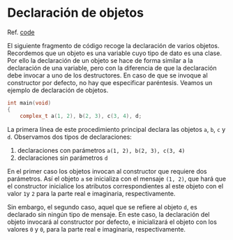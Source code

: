 # Declaración de objetos

Ref. [code](code/code1.cpp)

El siguiente fragmento de código recoge la declaración de varios objetos. Recordemos que un objeto es una variable cuyo tipo de dato es una clase. Por ello la declaración de un objeto se hace de forma similar a la declaración de una variable, pero con la diferencia de que la declaración debe invocar a uno de los destructores. En caso de que se invoque al constructor por defecto, no hay que especificar paréntesis. Veamos un ejemplo de declaración de objetos.

```cpp
int main(void)
{
    complex_t a(1, 2), b(2, 3), c(3, 4), d;
```

La primera línea de este procedimiento principal declara las objetos `a`, `b`, `c`  y `d`. Observamos dos tipos de declaraciones:

1. declaraciones con parámetros `a(1, 2), b(2, 3), c(3, 4)`
2. declaraciones sin parámetros  `d`

En el primer caso los objetos invocan al constructor que requiere dos parámetros. Así el objeto `a` se inicializa con el mensaje `(1, 2)`, que hará que el constructor inicialice los atributos correspondientes al este objeto con el valor `1`y `2` para la parte real e imaginaria, respectivamente.

Sin embargo, el segundo caso, aquel que se refiere al objeto `d`, es declarado sin ningún tipo de mensaje. En este caso, la declaración del objeto invocará al constructor por defecto, e inicializará el objeto con los valores `0` y `0`, para la parte real e imaginaria, respectivamente.

